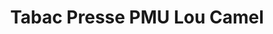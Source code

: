 ---
title: "Tabac Presse PMU Lou Camel"
url: /vias/tabac-presse-pmu-lou-camel/
shop: marchand de journaux
---